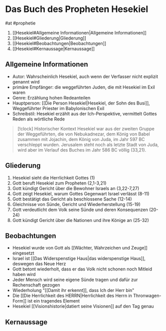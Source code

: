 # Das Buch des Propheten Hesekiel

#at #prophetie 

1. [[Hesekiel#Allgemeine Informationen|Allgemeine Informationen]]
2. [[Hesekiel#Gliederung|Gliederung]]
3. [[Hesekiel#Beobachtungen|Beobachtungen]]
4. [[Hesekiel#Kernaussage|Kernaussage]]

## Allgemeine Informationen

- Autor: Wahrscheinlich Hesekiel, auch wenn der Verfasser nicht explizit genannt wird
- primäre Empfänger: die weggeführten Juden, die mit Hesekiel im Exil waren
- Genre: Erzählung hohen Redeanteilen
- Hauptperson: [[Die Person Hesekiel|Hesekiel, der Sohn des Busi]], Weggeführter Priester im Babylonischen Exil
- Schreibstil: Hesekiel erzählt aus der Ich-Perspektive, vermittelt Gottes Reden als wörtliche Rede

> [!clock] Historischer Kontext
> Hesekiel war aus der zweiten Gruppe der Weggeführten, die von Nebukadnezar, dem König von Babel zusammen mit Jojachin, dem König von Juda, im Jahr 597 BC verschleppt wurden.
> Jerusalem steht noch als letzte Stadt von Juda, wird aber im Verlauf des Buches im Jahr 586 BC völlig (33,21).

## Gliederung

1. Hesekiel sieht die Herrlichkeit Gottes (1)
2. Gott beruft Hesekiel zum Propheten (2,1-3,21)
3. Gott kündigt Gericht über die Bewohner Israels an (3,22-7,27)
4. Gott zeigt Hesekiel, warum Gottes Gegenwart Israel verlässt (8-11)
5. Gott bestätigt das Gericht als beschlossene Sache (12-14)
6. Gleichnisse von Sünde, Gericht und Wiederherstellung (15-19)
7. Gott verdeutlicht dem Volk seine Sünde und deren Konsequenzen (20-24)
8. Gott kündigt Gericht über die Nationen und ihre Könige an (25-32)

## Beobachtungen

- Hesekiel wurde von Gott als [[Wächter, Wahrzeichen und Zeuge]] eingesetzt
- Israel ist [[Das Widerspenstige Haus|das widerspenstige Haus]], deswegen das Neue Herz
- Gott betont wiederholt, dass er das Volk nicht schonen noch Mitleid haben wird
- Jeder Mensch wird seine eigene Sünde tragen und dafür zur Rechenschaft gezogen
- Wiederholung "[[Damit ihr erkennt]], dass Ich der Herr bin"
- Die [[Die Herrlichkeit des HERRN|Herrlichkeit des Herrn in Thronwagen-Form]] ist ein tragendes Element
- Hesekiel [[Visionshistorie|datiert seine Visionen]] auf den Tag genau

## Kernaussage